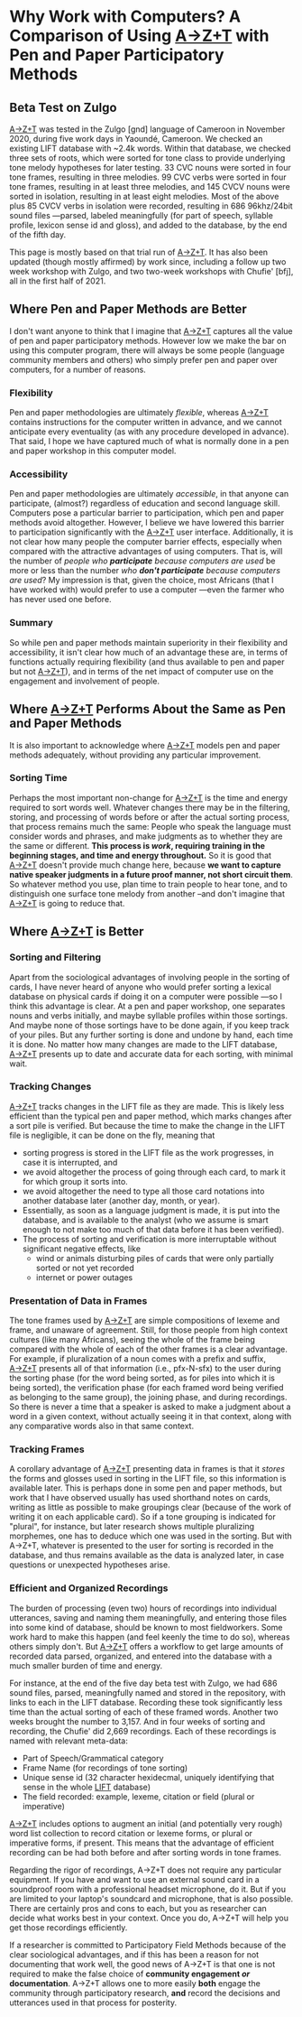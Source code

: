 # Why Work with Computers? A Comparison of Using [A→Z+T](https://github.com/kent-rasmussen/azt) with Pen and Paper Participatory Methods
## Beta Test on Zulgo
[A→Z+T](https://github.com/kent-rasmussen/azt) was tested in the Zulgo [gnd] language of Cameroon in November 2020, during five work days in Yaoundé, Cameroon. We checked an existing LIFT database with ~2.4k words. Within that database, we checked three sets of roots, which were sorted for tone class to provide underlying tone melody hypotheses for later testing. 33 CVC nouns were sorted in four tone frames, resulting in three melodies. 99 CVC verbs were sorted in four tone frames, resulting in at least three melodies, and 145 CVCV nouns were sorted in isolation, resulting in at least eight melodies. Most of the above plus 85 CVCV verbs in isolation were recorded, resulting in 686 96khz/24bit sound files —parsed, labeled meaningfully (for part of speech, syllable profile, lexicon sense id and gloss), and added to the database, by the end of the fifth day.

This page is mostly based on that trial run of [A→Z+T](https://github.com/kent-rasmussen/azt). It has also been updated (though mostly affirmed) by work since, including a follow up two week workshop with Zulgo, and two two-week workshops with Chufie' [bfj], all in the first half of 2021.

## Where Pen and Paper Methods are Better
I don't want anyone to think that I imagine that [A→Z+T](https://github.com/kent-rasmussen/azt) captures all the value of pen and paper participatory methods. However low we make the bar on using this computer program, there will always be some people (language community members and others) who simply prefer pen and paper over computers, for a number of reasons.

### Flexibility
Pen and paper methodologies are ultimately *flexible*, whereas [A→Z+T](https://github.com/kent-rasmussen/azt) contains instructions for the computer written in advance, and we cannot anticipate every eventuality (as with any procedure developed in advance). That said, I hope we have captured much of what is normally done in a pen and paper workshop in this computer model.

### Accessibility
Pen and paper methodologies are ultimately *accessible*, in that anyone can participate, (almost?) regardless of education and second language skill. Computers pose a particular barrier to participation, which pen and paper methods avoid altogether. However, I believe we have lowered this barrier to participation significantly with the [A→Z+T](https://github.com/kent-rasmussen/azt) user interface. Additionally, it is not clear how many people the computer barrier effects, especially when compared with the attractive advantages of using computers. That is, will the number of _people who **participate** because computers are used_ be more or less than the number _who **don't participate** because computers are used_? My impression is that, given the choice, most Africans (that I have worked with) would prefer to use a computer —even the farmer who has never used one before.

### Summary
So while pen and paper methods maintain superiority in their flexibility and accessibility, it isn't clear how much of an advantage these are, in terms of functions actually requiring flexibility (and thus available to pen and paper but not [A→Z+T](https://github.com/kent-rasmussen/azt)), and in terms of the net impact of computer use on the engagement and involvement of people.

## Where [A→Z+T](https://github.com/kent-rasmussen/azt) Performs About the Same as Pen and Paper Methods
It is also important to acknowledge where [A→Z+T](https://github.com/kent-rasmussen/azt) models pen and paper methods adequately, without providing any particular improvement.

### Sorting Time
Perhaps the most important non-change for [A→Z+T](https://github.com/kent-rasmussen/azt) is the time and energy required to sort words well. Whatever changes there may be in the filtering, storing, and processing of words before or after the actual sorting process, that process remains much the same: People who speak the language must consider words and phrases, and make judgments as to whether they are the same or different. **This process is *work*, requiring training in the beginning stages, and time and energy throughout.** So it is good that [A→Z+T](https://github.com/kent-rasmussen/azt) doesn't provide much change here, because **we want to capture native speaker judgments in a future proof manner, not short circuit them**. So whatever method you use, plan time to train people to hear tone, and to distinguish one surface tone melody from another –and don't imagine that [A→Z+T](https://github.com/kent-rasmussen/azt) is going to reduce that.

## Where [A→Z+T](https://github.com/kent-rasmussen/azt) is Better
### Sorting and Filtering
Apart from the sociological advantages of involving people in the sorting of cards, I have never heard of anyone who would prefer sorting a lexical database on physical cards if doing it on a computer were possible —so I think this advantage is clear. At a pen and paper workshop, one separates nouns and verbs initially, and maybe syllable profiles within those sortings. And maybe none of those sortings have to be done again, if you keep track of your piles. But any further sorting is done and undone by hand, each time it is done. No matter how many changes are made to the LIFT database, [A→Z+T](https://github.com/kent-rasmussen/azt) presents up to date and accurate data for each sorting, with minimal wait.

### Tracking Changes
[A→Z+T](https://github.com/kent-rasmussen/azt) tracks changes in the LIFT file as they are made. This is likely less efficient than the typical pen and paper method, which marks changes after a sort pile is verified. But because the time to make the change in the LIFT file is negligible, it can be done on the fly, meaning that

- sorting progress is stored in the LIFT file as the work progresses, in case it is interrupted, and
- we avoid altogether the process of going through each card, to mark it for which group it sorts into.
- we avoid altogether the need to type all those card notations into another database later (another day, month, or year).
- Essentially, as soon as a language judgment is made, it is put into the database, and is available to the analyst (who we assume is smart enough to not make too much of that data before it has been verified).
- The process of sorting and verification is more interruptable without significant negative effects, like
    - wind or animals disturbing piles of cards that were only partially sorted or not yet recorded
    - internet or power outages

### Presentation of Data in Frames
The tone frames used by [A→Z+T](https://github.com/kent-rasmussen/azt) are simple compositions of lexeme and frame, and unaware of agreement. Still, for those people from high context cultures (like many Africans), seeing the whole of the frame being compared with the whole of each of the other frames is a clear advantage. For example, if pluralization of a noun comes with a prefix and suffix, [A→Z+T](https://github.com/kent-rasmussen/azt) presents all of that information (i.e., pfx-N-sfx) to the user during the sorting phase (for the word being sorted, as for piles into which it is being sorted), the verification phase (for each framed word being verified as belonging to the same group), the joining phase, and during recordings. So there is never a time that a speaker is asked to make a judgment about a word in a given context, without actually seeing it in that context, along with any comparative words also in that same context.

### Tracking Frames
A corollary advantage of [A→Z+T](https://github.com/kent-rasmussen/azt) presenting data in frames is that it *stores* the forms and glosses used in sorting in the LIFT file, so this information is available later. This is perhaps done in some pen and paper methods, but work that I have observed usually has used shorthand notes on cards, writing as little as possible to make groupings clear (because of the work of writing it on each applicable card). So if a tone grouping is indicated for "plural", for instance, but later research shows multiple pluralizing morphemes, one has to deduce which one was used in the sorting. But with A→Z+T, whatever is presented to the user for sorting is recorded in the database, and thus remains available as the data is analyzed later, in case questions or unexpected hypotheses arise.

### Efficient and Organized Recordings
The burden of processing (even two) hours of recordings into individual utterances, saving and naming them meaningfully, and entering those files into some kind of database, should be known to most fieldworkers. Some work hard to make this happen (and feel keenly the time to do so), whereas others simply don't. But [A→Z+T](https://github.com/kent-rasmussen/azt) offers a workflow to get large amounts of recorded data parsed, organized, and entered into the database with a much smaller burden of time and energy.

For instance, at the end of the five day beta test with Zulgo, we had 686 sound files, parsed, meaningfully named and stored in the repository, with links to each in the LIFT database. Recording these took significantly less time than the actual sorting of each of these framed words. Another two weeks brought the number to 3,157. And in four weeks of sorting and recording, the Chufie' did 2,669 recordings. Each of these recordings is named with relevant meta-data:
- Part of Speech/Grammatical category
- Frame Name (for recordings of tone sorting)
- Unique sense id (32 character hexidecmal, uniquely identifying that sense in the whole [LIFT](https://code.google.com/archive/p/lift-standard/) database)
- The field recorded: example, lexeme, citation or field (plural or imperative)

[A→Z+T](https://github.com/kent-rasmussen/azt) includes options to augment an initial (and potentially very rough) word list collection to record citation or lexeme forms, or plural or imperative forms, if present. This means that the advantage of efficient recording can be had both before and after sorting words in tone frames.

Regarding the rigor of recordings, A→Z+T does not require any particular equipment. If you have and want to use an external sound card in a soundproof room with a professional headset microphone, do it. But if you are limited to your laptop's soundcard and microphone, that is also possible. There are certainly pros and cons to each, but you as researcher can decide what works best in your context. Once you do, A→Z+T will help you get those recordings efficiently.

If a researcher is committed to Participatory Field Methods because of the clear sociological advantages, and if this has been a reason for not documenting that work well, the good news of A→Z+T is that one is not required to make the false choice of **community engagement *or* documentation**. A→Z+T allows one to more easily **both** engage the community through participatory research, **and** record the decisions and utterances used in that process for posterity.
